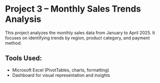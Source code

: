 # Project 3 – Monthly Sales Trends Analysis

This project analyzes the monthly sales data from January to April 2025.
It focuses on identifying trends by region, product category, and payment method.

## Tools Used:
- Microsoft Excel (PivotTables, charts, formatting)
- Dashboard for visual representation and insights
